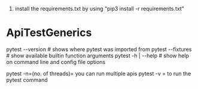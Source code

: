 1. install the requirements.txt
by  using "pip3 install -r requirements.txt"


# ApiTestGenerics

pytest --version   # shows where pytest was imported from
pytest --fixtures  # show available builtin function arguments
pytest -h | --help # show help on command line and config file options

pytest -n=(no. of threads)= you can run multiple apis
pytest -v = to run the pytest command